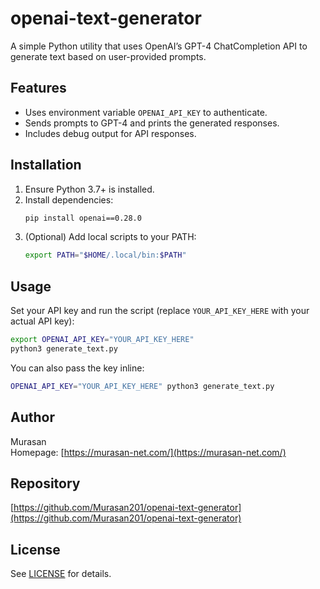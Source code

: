 # openai-text-generator

A simple Python utility that uses OpenAI’s GPT-4 ChatCompletion API to generate text based on user-provided prompts.

## Features

- Uses environment variable `OPENAI_API_KEY` to authenticate.
- Sends prompts to GPT-4 and prints the generated responses.
- Includes debug output for API responses.

## Installation

1. Ensure Python 3.7+ is installed.
2. Install dependencies:
   ```bash
   pip install openai==0.28.0
   ```
3. (Optional) Add local scripts to your PATH:
   ```bash
   export PATH="$HOME/.local/bin:$PATH"
   ```

## Usage

Set your API key and run the script (replace `YOUR_API_KEY_HERE` with your actual API key):

```bash
export OPENAI_API_KEY="YOUR_API_KEY_HERE"  
python3 generate_text.py
```

You can also pass the key inline:

```bash
OPENAI_API_KEY="YOUR_API_KEY_HERE" python3 generate_text.py
```

## Author

Murasan  
Homepage: [https://murasan-net.com/](https://murasan-net.com/)

## Repository

[https://github.com/Murasan201/openai-text-generator](https://github.com/Murasan201/openai-text-generator)

## License

See [LICENSE](LICENSE) for details.
